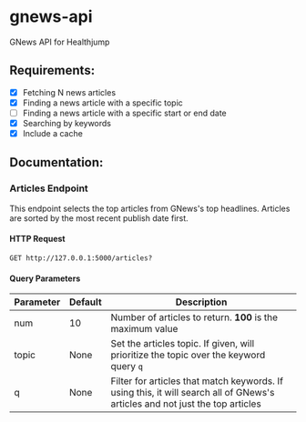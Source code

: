 # gnews-api
GNews API for Healthjump

## Requirements:
- [x] Fetching N news articles
- [x] Finding a news article with a specific topic
- [ ] Finding a news article with a specific start or end date
- [x] Searching by keywords
- [x] Include a cache

## Documentation:
### Articles Endpoint
This endpoint selects the top articles from GNews's top headlines. Articles are sorted by the most recent publish date first.

#### HTTP Request
```
GET http://127.0.0.1:5000/articles?
```

#### Query Parameters

| **Parameter** | **Default** | **Description** |
| --- | --- | --- |
| num | 10 | Number of articles to return. **100** is the maximum value | 
| topic | None | Set the articles topic. If given, will prioritize the topic over the keyword query `q` |
| q | None | Filter for articles that match keywords. If using this, it will search all of GNews's articles and not just the top articles |

